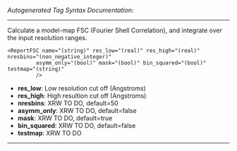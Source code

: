 _Autogenerated Tag Syntax Documentation:_

---
Calculate a model-map FSC (Fourier Shell Correlation), and integrate over the input resolution ranges.

```
<ReportFSC name="(string)" res_low="(real)" res_high="(real)" nresbins="(non_negative_integer)"
         asymm_only="(bool)" mask="(bool)" bin_squared="(bool)" testmap="(string)"
         />
```

-   **res_low**: Low resolution cut off (Angstroms)
-   **res_high**: High resultion cut off (Angstroms)
-   **nresbins**: XRW TO DO, default=50
-   **asymm_only**: XRW TO DO, default=false
-   **mask**: XRW TO DO, default=true
-   **bin_squared**: XRW TO DO, default=false
-   **testmap**: XRW TO DO

---
